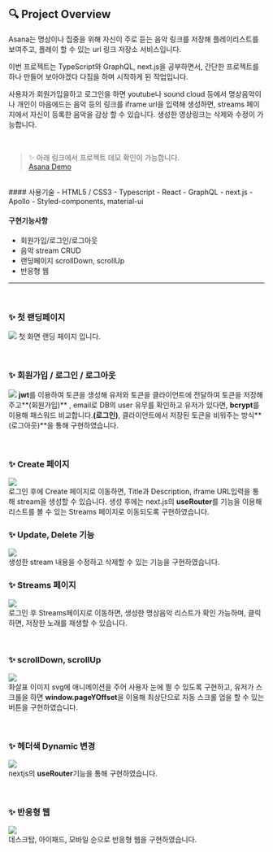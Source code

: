 ## 🔍 Project Overview

Asana는 명상이나 집중을 위해 자신이 주로 듣는 음악 링크를 저장해 플레이리스트를 보여주고, 플레이 할 수 있는 url 링크 저장소 서비스입니다.

이번 프로젝트는 TypeScript와 GraphQL, next.js을 공부하면서, 간단한 프로젝트를 하나 만들어 보아야겠다 다짐을 하며 시작하게 된 작업입니다.

사용자가 회원가입을하고 로그인을 하면 youtube나 sound cloud 등에서 명상음악이나 개인이 마음에드는 음악 등의 링크를 iframe url을 입력해 생성하면, 
streams 페이지에서 자신이 등록한 음악을 감상 할 수 있습니다.
생성한 영상링크는 삭제와 수정이 가능합니다.

<br />

>✨ 아래 링크에서 프로젝트 데모 확인이 가능합니다. <br />
[Asana Demo](https://asana-streams.herokuapp.com/)

<br />
#### 사용기술
- HTML5 / CSS3
- Typescript
- React
- GraphQL
- next.js
- Apollo
- Styled-components, material-ui

#### 구현기능사항
- 회원가입/로그인/로그아웃
- 음악 stream CRUD 
- 랜딩페이지 scrollDown, scrollUp
- 반응형 웹

<hr />
<br />

### ✨ 첫 랜딩페이지
![](https://images.velog.io/images/bbio3o/post/7bf83000-d3b1-4efb-bc7c-c5a137fd3c02/%E1%84%85%E1%85%A2%E1%86%AB%E1%84%83%E1%85%B5%E1%86%BC.gif)
첫 화면 랜딩 페이지 입니다.

<br />

### ✨ 회원가입 / 로그인 / 로그아웃
![](https://images.velog.io/images/bbio3o/post/a657ec65-ad9b-474a-a082-1d69f2b6c380/%E1%84%85%E1%85%A9%E1%84%80%E1%85%B3%E1%84%8B%E1%85%B5%E1%86%AB.gif)
**jwt**를 이용하여 토큰을 생성해 유저와 토큰을 클라이언트에 전달하여 토큰을 저장해주고**(회원가입)** , email로 DB의 user 유무를 확인하고 유저가 있다면, **bcrypt**를 이용해 패스워드 비교합니다.**(로그인)**, 클라이언트에서 저장된 토큰을 비워주는 방식**(로그아웃)**을 통해 구현하였습니다.

<br />

### ✨ Create 페이지
![](https://images.velog.io/images/bbio3o/post/10974ef0-306a-4867-a050-b5e31642d1b0/Create.gif)
<br />
로그인 후에 Create 페이지로 이동하면, Title과 Description, iframe URL입력을 통해 stream을 생성할 수 있습니다. 생성 후에는 next.js의 **useRouter**를 기능을 이용해 리스트를 볼 수 있는 Streams 페이지로 이동되도록 구현하였습니다.


### ✨ Update, Delete 기능
![](https://images.velog.io/images/bbio3o/post/f1f465bb-0553-43de-919d-ba398303379e/%E1%84%89%E1%85%AE%E1%84%8C%E1%85%A5%E1%86%BC%E1%84%89%E1%85%A1%E1%86%A8%E1%84%8C%E1%85%A6.gif)
<br />
생성한 stream 내용을 수정하고 삭제할 수 있는 기능을 구현하였습니다.

### ✨ Streams 페이지
![](https://images.velog.io/images/bbio3o/post/bf9cd102-7b34-48fe-9f13-69cc3f17f35a/%E1%84%89%E1%85%B3%E1%84%90%E1%85%B3%E1%84%85%E1%85%B5%E1%86%B7.gif)
<br />
로그인 후 Streams페이지로 이동하면, 생성한 명상음악 리스트가 확인 가능하며, 클릭하면, 저장한 노래를 재생할 수 있습니다. 

<br />

### ✨ scrollDown, scrollUp
![](https://images.velog.io/images/bbio3o/post/0c93a55a-c813-4110-8caa-7faae13b1cc7/%E1%84%89%E1%85%B3%E1%84%8F%E1%85%B3%E1%84%85%E1%85%A9%E1%86%AF.gif)
<br />
화살표 이미지 svg에 애니메이션을 주어 사용자 눈에 띌 수 있도록 구현하고, 유저가 스크롤을 하면 **window.pageYOffset**을 이용해 최상단으로 자동 스크롤 업을 할 수 있는 버튼을 구현하였습니다.

<br />

### ✨ 헤더색 Dynamic 변경
![](https://images.velog.io/images/bbio3o/post/a5385517-95cb-49ee-b278-bfb737a7a0da/%E1%84%92%E1%85%A6%E1%84%83%E1%85%A5%E1%84%89%E1%85%A2%E1%86%A8.gif)
<br />
nextjs의 **useRouter**기능을 통해 구현하였습니다.

<br />

### ✨ 반응형 웹
![](https://images.velog.io/images/bbio3o/post/148c7eb3-ffde-4e21-a6a4-add237c1a900/%E1%84%87%E1%85%A1%E1%86%AB%E1%84%8B%E1%85%B3%E1%86%BC%E1%84%92%E1%85%A7%E1%86%BC.jpg)
<br />
데스크탑, 아이패드, 모바일 순으로 반응형 웹을 구현하였습니다.

<br />
